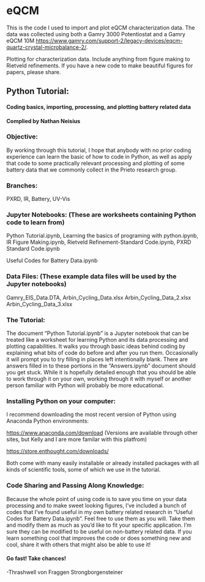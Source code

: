 # eQCM
This is the code I used to import and plot eQCM characterization data. The data was collected using both a Gamry 3000 Potentiostat and a Gamry eQCM 10M https://www.gamry.com/support-2/legacy-devices/eqcm-quartz-crystal-microbalance-2/. 


Plotting for characterization data. Include anything from figure making to Rietveld refinements. If you have a new code to make beautiful figures for papers, please share.
## Python Tutorial:
#### Coding basics, importing, processing, and plotting battery related data
#### Complied by Nathan Neisius
### Objective:
By working through this tutorial, I hope that anybody with no prior coding experience can learn the basic of how to code in Python, as well as apply that code to some practically relevant processing and plotting of some battery data that we commonly collect in the Prieto research group.
### Branches:
PXRD, IR, Battery, UV-Vis
### Jupyter Notebooks: (These are worksheets containing Python code to learn from)
Python Tutorial.ipynb,   Learning the basics of programing with python.ipynb,   IR Figure Making.ipynb,   Rietveld Refinement-Standard Code.ipynb,   PXRD Standard Code.ipynb

Useful Codes for Battery Data.ipynb
### Data Files: (These example data files will be used by the Jupyter notebooks)
Gamry_EIS_Data.DTA,
Arbin_Cycling_Data.xlsx
Arbin_Cycling_Data_2.xlsx
Arbin_Cycling_Data_3.xlsx
### The Tutorial:
The document “Python Tutorial.ipynb” is a Jupyter notebook that can be treated like a worksheet for
learning Python and its data processing and plotting capabilities. It walks you through basic ideas
behind coding by explaining what bits of code do before and after you run them. Occasionally it will
prompt you to try filling in places left intentionally blank. There are answers filled in to these
portions in the “Answers.ipynb” document should you get stuck.
While it is hopefully detailed enough that you should be able to work through it on your own,
working through it with myself or another person familiar with Python will probably be more
educational.
### Installing Python on your computer:
I recommend downloading the most recent version of Python using Anaconda Python environments:

https://www.anaconda.com/download (Versions are available through other sites, but Kelly and I are more familar with this platfrom)

https://store.enthought.com/downloads/ 

Both come with many easily installable or already installed packages with all kinds of scientific tools, some of which we use in the tutorial.
### Code Sharing and Passing Along Knowledge:
Because the whole point of using code is to save you time on your data processing and to make
sweet looking figures, I’ve included a bunch of codes that I’ve found useful in my own battery
related research in “Useful Codes for Battery Data.ipynb”. Feel free to use them as you will. Take
them and modify them as much as you’d like to fit your specific application. I’m sure they can be
modified to be useful on non-battery related data. If you learn something cool that improves the
code or does something new and cool, share it with others that might also be able to use it!

#### Go fast! Take chances!
-Thrashwell von Fraggen Strongborgensteiner
